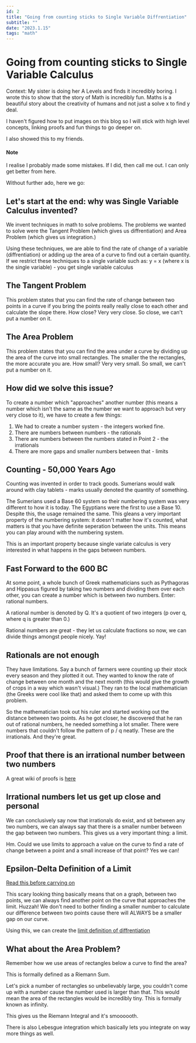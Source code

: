 ```yaml
---
id: 2
title: "Going from counting sticks to Single Variable Diffrentiation"
subtitle: ""
date: "2023.1.15"
tags: "math"
---
```


# Going from counting sticks to Single Variable Calculus 

Context: My sister is doing her A Levels and finds it incredibly boring. I wrote this to show that the story of Math is incredibly fun. Maths is a beautiful story about the creativity of humans and not just a solve x to find y deal.

I haven't figured how to put images on this blog so I will stick with high level concepts, linking proofs and fun things to go deeper on.

I also showed this to my friends.

#### Note

I realise I probably made some mistakes. If I did, then call me out. I can only get better from here.

Without further ado, here we go: 

## Let's start at the end: why was Single Variable Calculus invented? 

We invent techniques in math to solve problems. The problems we wanted to solve were the Tangent Problem (which gives us diffrentiation) and Area Problem (which gives us integration.) 

Using these techniques, we are able to find the rate of change of a variable (diffrentiation) or adding up the area of a curve to find out a certain quantity. If we restrict these techniques to a single variable such as: y = x (where x is the single variable) - you get single variable calculus

## The Tangent Problem 

This problem states that you can find the rate of change between two points in a curve if you bring the points really really close to each other and calculate the slope there. How close? Very very close. So close, we can't put a number on it. 

## The Area Problem 

This problem states that you can find the area under a curve by dividing up the area of the curve into small rectangles. The smaller the the rectangles, the more accurate you are. How small? Very very small. So small, we can't put a number on it. 

## How did we solve this issue?

To create a number which "approaches" another number (this means a number which isn't the same as the number we want to approach but very very close to it), we have to create a few things: 

1. We had to create a number system - the integers worked fine. 
2. There are numbers between numbers - the rationals 
3. There are numbers between the numbers stated in Point 2 - the irrationals 
4. There are more gaps and smaller numbers between that - limits

## Counting - 50,000 Years Ago

Counting was invented in order to track goods. Sumerians would walk around with clay tablets - marks usually denoted the quantity of something.

The Sumerians used a Base 60 system so their numbering system was very different to how it is today. The Egyptians were the first to use a Base 10. Despite this, the usage remained the same. This gleans a very important property of the numbering system: it doesn't matter how it's counted, what matters is that you have definite seperation between the units. This means you can play around with the numbering system. 

This is an important property because single variate calculus is very interested in what happens in the gaps between numbers.

## Fast Forward to the 600 BC

At some point, a whole bunch of Greek mathematicians such as Pythagoras and Hippasus figured by taking two numbers and dividing them over each other, you can create a number which is between two numbers. Enter: rational numbers. 

A rational number is denoted by Q. It's a quotient of two integers (p over q, where q is greater than 0.)

Rational numbers are great - they let us calculate fractions so now, we can divide things amongst people nicely. Yay!

## Rationals are not enough

They have limitations. Say a bunch of farmers were counting up their stock every season and they plotted it out. They wanted to know the rate of change between one month and the next month (this would give the growth of crops in a way which wasn't visual.) They ran to the local mathematician (the Greeks were cool like that) and asked them to come up with this problem. 

So the mathematician took out his ruler and started working out the distance between two points. As he got closer, he discovered that he ran out of rational numbers, he needed something a lot smaller. There were numbers that couldn't follow the pattern of p / q neatly. These are the irrationals. And they're great.

## Proof that there is an irrational number between two numbers

A great wiki of proofs is [here](https://proofwiki.org/wiki/Between_two_Real_Numbers_exists_Irrational_Number)

## Irrational numbers let us get up close and personal 

We can conclusively say now that irrationals do exist, and sit between any two numbers, we can always say that there is a smaller number between the gap between two numbers. This gives us a very important thing: a limit.

Hm. Could we use limits to approach a value on the curve to find a rate of change between a point and a small increase of that point? Yes we can!


## Epsilon-Delta Definition of a Limit 

[Read this before carrying on](https://calcworkshop.com/limits/epsilon-delta-definition/)

This scary looking thing basically means that on a graph, between two points, we can always find another point on the curve that approaches the limit. Huzzah! We don't need to bother finding a smaller number to calculate our difference between two points cause there will ALWAYS be a smaller gap on our curve. 

Using this, we can create the [limit definition of diffrentiation](http://www2.gcc.edu/dept/math/faculty/BancroftED/teaching/handouts/differentiation.pdf)



## What about the Area Problem? 

Remember how we use areas of rectangles below a curve to find the area? 

This is formally defined as a Riemann Sum. 

Let's pick a number of rectangles so unbelievably large, you couldn't come up with a number cause the number used is larger than that. This would mean the area of the rectangles would be incredibly tiny. This is formally known as infinity. 

This gives us the Riemann Integral and it's smoooooth.

There is also Lebesgue integration which basically lets you integrate on way more things as well. 